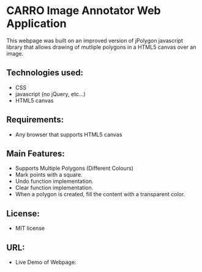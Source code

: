 # CARRO Image Annotator Web Application

This webpage was built on an improved version of jPolygon javascript library that allows drawing of mutliple polygons in a HTML5 canvas over an image.

Technologies used:
------------------
 - CSS
 - javascript (no jQuery, etc...)
 - HTML5 canvas

Requirements:
-------------
 - Any browser that supports HTML5 canvas

Main Features:
--------------
 - Supports Multiple Polygons (Different Colours)
 - Mark points with a square.
 - Undo function implementation.
 - Clear function implementation.
 - When a polygon is created, fill the content with a transparent color.

License:
--------
 - MIT license

URL:
----
- Live Demo of Webpage: 
